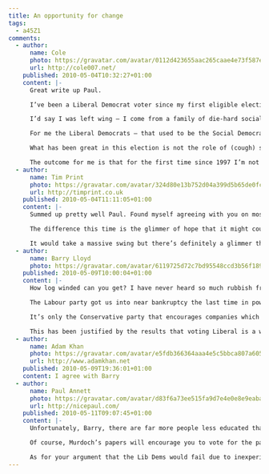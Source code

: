 ```yaml
---
title: An opportunity for change
tags:
  - a45Z1
comments:
  - author:
      name: Cole
      photo: https://gravatar.com/avatar/0112d423655aac265caae4e73f587e81
      url: http://cole007.net/
    published: 2010-05-04T10:32:27+01:00
    content: |-
      Great write up Paul.

      I’ve been a Liberal Democrat voter since my first eligible election in 1997.

      I’d say I was left wing – I come from a family of die-hard socialists and communists – and I’m old enough to remember the systematic dismantling of the working classes under Thatcher in the name of free markets. But Labour abandoned their working class roots after the resignation of Neil Kinnock – the greatest Prime Minister Britain never had (thanks to the media cabal) – and then the sudden death of John Smith.

      For me the Liberal Democrats – that used to be the Social Democrat party and the Liberals (Whigs) – have since 1994 been the closest thing we can expect to an honest party that will fairly represent the needs of the British people rather than the pockets of those who are already in positions of power and privilege.

      What has been great in this election is not the role of (cough) social media – I think it’s still too immature to have had a significant impact on the electorate in this election – but placing the leaders of the three political parties on a level platform when the media have hitherto been so obsessed with affiliating to either side of a two-party race.

      The outcome for me is that for the first time since 1997 I’m not being told that voting Liberal Democrat is a wasted vote. Now that’s a refreshing change!
  - author:
      name: Tim Print
      photo: https://gravatar.com/avatar/324d80e13b752d04a399d5b65de0fc50
      url: http://timprint.co.uk
    published: 2010-05-04T11:11:05+01:00
    content: |-
      Summed up pretty well Paul. Found myself agreeing with you on most of this. I’ll be voting LibDem this Thursday like I usually do.

      The difference this time is the glimmer of hope that it might count for something. I’m in one of the safest Tory seats in the country, Stratford-on-Avon (last election, Con 51%,  LibDem 27%, Labour 15% ). With a new, non-local, candidate for the Tories who has been sent by the party because they assume it’s a safe seat, I think this is the best chance in years for a change.

      It would take a massive swing but there’s definitely a glimmer there.
  - author:
      name: Barry Lloyd
      photo: https://gravatar.com/avatar/6119725d72c7bd95548ccd3b56f189ad
    published: 2010-05-09T10:00:04+01:00
    content: |-
      How log winded can you get? I have never heard so much rubbish from someone who hasn’t studied the political history of the United Kingdom and is barely out of short pants.

      The Labour party got us into near bankruptcy the last time in power by borrowing up to the hilt from the International Monetary Fund, same as this time. The Liberals have no idea how to govern as they have never been in power in recent times so can blow off loads of nonsense knowing full well any intelligent person would see right through them.

      It’s only the Conservative party that encourages companies which leads to more jobs and eventually the wealth of the UK. It took them 15 years or so to get the country out of the last mess and built up a national financial reserve for any bad time to come, which Labour spent as if there is no tomorrow.

      This has been justified by the results that voting Liberal is a wasted vote and their policies have been rejected by the electorate.
  - author:
      name: Adam Khan
      photo: https://gravatar.com/avatar/e5fdb366364aaa4e5c5bbca807a605d3
      url: http://www.adamkhan.net
    published: 2010-05-09T19:36:01+01:00
    content: I agree with Barry
  - author:
      name: Paul Annett
      photo: https://gravatar.com/avatar/d83f6a73ee515fa9d7e4e0e8e9eabac8
      url: http://nicepaul.com/
    published: 2010-05-11T09:07:45+01:00
    content: |-
      Unfortunately, Barry, there are far more people less educated than Paul who’re voting purely based on what’s on the front of The Sun. You should be delighted he takes an active interest and has the wherewithall to make up his own mind rather than following the Murdoch herd.

      Of course, Murdoch’s papers will encourage you to vote for the party which lines his wallet with rich-get-richer tax breaks and allowing political lobbying so he can effectively pass laws in his favour. Don’t believe what you read in the press!

      As for your argument that the Lib Dems would fail due to inexperience: even with experience Labour and Tory governments have managed to make a pigs ear of things. Maybe a lack of experience and a fresh pair of eyes is exactly what this country needs.
---
```

